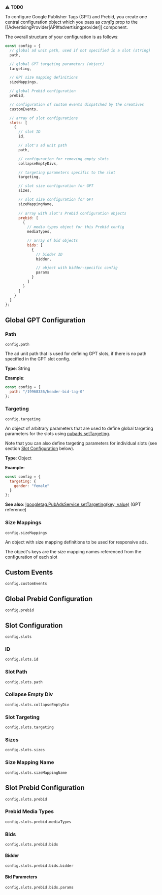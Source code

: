 ⚠️ **TODO**

To configure Google Publisher Tags (GPT) and Prebid, you create one central configuration object which you pass as
_config_ prop to the [[AdvertisingProvider|API#advertisingprovider]] component.

The overall structure of your configuration is as follows:

```javascript
const config = {
  // global ad unit path, used if not specified in a slot (string)
  path,

  // global GPT targeting parameters (object)
  targeting,

  // GPT size mapping definitions
  sizeMappings,

  // global Prebid configuration
  prebid,

  // configuration of custom events dispatched by the creatives
  customEvents,

  // array of slot configurations
  slots: [
    {
      // slot ID
      id,

      // slot's ad unit path
      path,

      // configuration for removing empty slots
      collapseEmptyDivs,

      // targeting parameters specific to the slot
      targeting,

      // slot size configuration for GPT
      sizes,

      // slot size configuration for GPT
      sizeMappingName,
      
      // array with slot's Prebid configuration objects
      prebid: [
        {
          // media types object for this Prebid config
          mediaTypes,

          // array of bid objects
          bids: [
            {
              // bidder ID
              bidder,

              // object with bidder-specific config
              params
            }
          ]
        }
      ]
    }
  ]
};
```

## Global GPT Configuration

### Path

`config.path`

The ad unit path that is used for defining GPT slots, if there is no path specified in the GPT slot config.

**Type**: String

**Example**:

```javascript
const config = {
  path: "/19968336/header-bid-tag-0"
};
```

### Targeting

`config.targeting`

An object of arbitrary parameters that are used to define global targeting parameters for the slots using
[pubads.setTargeting](https://developers.google.com/doubleclick-gpt/reference#googletag.PubAdsService_setTargeting).

Note that you can also define targeting parameters for individual slots (see section [Slot Configuration](#slot-path) below).

**Type**: Object

**Example:**

```javascript
const config = {
  targeting: {
    gender: "female"
  }
};
```

**See also**:
[!googletag.PubAdsService setTargeting(key, value)](https://developers.google.com/doubleclick-gpt/reference#googletag.PubAdsService_setTargeting)
(GPT reference)

### Size Mappings

`config.sizeMappings`

An object with size mapping definitions to be used for responsive ads.

The object's keys are the size mapping names referenced from the configuration of each slot 

## Custom Events 

`config.customEvents`

## Global Prebid Configuration

`config.prebid`

## Slot Configuration

`config.slots`

### ID

`config.slots.id`

### Slot Path

`config.slots.path`

### Collapse Empty Div

`config.slots.collapseEmptyDiv`

### Slot Targeting

`config.slots.targeting`

### Sizes

`config.slots.sizes`

### Size Mapping Name

`config.slots.sizeMappingName`

## Slot Prebid Configuration

`config.slots.prebid`

### Prebid Media Types

`config.slots.prebid.mediaTypes`

### Bids

`config.slots.prebid.bids`

#### Bidder

`config.slots.prebid.bids.bidder`

#### Bid Parameters

`config.slots.prebid.bids.params`

